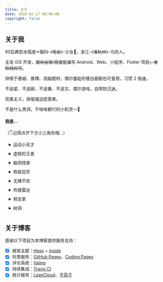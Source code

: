 ```yaml
---
title: 关于
date: 2020-02-17 00:00:00
copyright: false
---
```


## 关于我

90后典型水瓶座♒️猫科~~（宅女）~~少女👧，浙江~~（准杭州）~~乌伤人。

主攻 iOS 开发，~~面向谷歌/百度~~能编写 Android、Web、小程序、Flutter 项目~~，发际线尚可~~。

钟情于悬疑、推理、烧脑题材，偶尔羞耻的傻白甜剧也可食用，习惯 2 倍速。

不追星、不追剧、不追番、不追文、偶尔游戏，自带防沉迷。

完美主义，排版强迫症患者。

不是什么黑洞，干啥啥都行的小机灵～👀

#### 我是...

（👇记得点开下方小三角形哦...）

<details style="padding-left:12px;padding-bottom:10px">
  <summary>运动小天才</summary>
  <p style="font-size:12px; line-height:13px"> 🌟 大学期间蝉联全学院女生体质健康测试分数第一</p>
  <p style="font-size:12px; line-height:13px"> 🏃 女子800m 跑中考成绩 2'40</p>
  <p style="font-size:12px; line-height:13px"> 🏆 小学跳远全镇冠军 </p>
</details>
<details style="padding-left:12px;padding-bottom:10px">
  <summary>虚假的王者</summary>
  <p style="font-size:12px; line-height:13px"> 🎮 熟悉 KPL 各大战队选手英雄池和 BP 风格</p>
  <p style="font-size:12px; line-height:13px"> 👀 意识流召唤师，嘴强王者</p>
  <p style="line-height:10px"> </p>
</details>
<details style="padding-left:12px;padding-bottom:10px">
  <summary>脑洞怪兽</summary>
  <p style="font-size:12px; line-height:13px"> 💡 脑袋中常爆发特别的灵感</p>
  <p style="font-size:12px; line-height:13px"> 🎨 不是好看的皮囊，却是有趣的灵魂</p>
</details>
<details style="padding-left:12px;padding-bottom:10px">
  <summary>熬夜冠军</summary>
  <p style="font-size:12px; line-height:13px"> 🌝 参加美赛建模曾四天四夜不睡觉</p>
  <p style="font-size:12px; line-height:13px"> 👸 入夜，头脑清醒、文思泉涌、茅塞顿开...</p>
</details>
<details style="padding-left:12px;padding-bottom:10px">
  <summary>无辣不欢</summary>
  <p style="font-size:12px; line-height:13px"> 🌶️ 可以直接嚼辣椒</p>
  <p style="font-size:12px; line-height:13px"> 🍲 钟情麻辣香锅、四川重庆火锅</p>
  <p style="line-height:10px"> </p>
</details>
<details style="padding-left:12px;padding-bottom:10px">
  <summary>热搜雷达</summary>
  <p style="font-size:12px; line-height:13px"> 🏂 掌握实时热点和八卦信息</p>
  <p style="font-size:12px; line-height:13px"> 👻 能接梗</p>
  <p style="line-height:10px"> </p>
</details>
<details style="padding-left:12px;padding-bottom:10px">
  <summary>预言家</summary>
  <p style="font-size:12px; line-height:13px"> 🥛 鲜奶，能够无预兆地预测到未来发生的事</p>
  <p style="font-size:12px; line-height:13px"> 🎰 只要不参与下注，预测比赛胜负正确率奇高无比</p>
  <p style="font-size:12px; line-height:13px"> 🚗 不依赖导航，靠第六感寻找目的地能力满分</p>
  <p style="line-height:10px"></p>
</details>
<details style="padding-left:12px;padding-bottom:10px">
  <summary>树洞</summary>
  <p style="font-size:12px; line-height:13px"> 👭 朋友们负能量的消除者</p>
  <p style="font-size:12px; line-height:13px"> 🐌 会迟到但不会失约的小伙伴</p>
</details>

## 关于博客

感谢以下项目为本博客提供服务支持：

- [x] 框架主题：[Hexo](https://hexo.io/) + [inside](https://github.com/ikeq/hexo-theme-inside)
- [x] 托管服务：[GitHub Pages](https://pages.github.com)、[Coding Pages](https://coding.net/help/doc/pages/creating-pages.html)
- [x] 评论系统：[Valine](https://valine.js.org)
- [x] 持续集成：[Travis CI](https://travis-ci.org)
- [x] 统计服务：[LeanCloud](https://www.leancloud.cn)、[不蒜子](http://busuanzi.ibruce.info)
